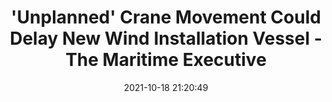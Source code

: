 ---
"title": "'Unplanned' Crane Movement Could Delay New Wind Installation Vessel - The Maritime Executive"
"date": "2021-10-18 21:20:49"
"feed_name": "GOOGLENEWSCONSTRUCTION"
"feed_website": "https://news.google.com/search?q=construction%2Bincident&hl=en-US&gl=US&ceid=US:en"
"feed_rss": "https://news.google.com/rss/search?q=construction%2Bincident&hl=en-US&gl=US&ceid=US:en"
"link": "https://www.maritime-executive.com/article/unplanned-crane-movement-could-delay-new-wind-installation-vessel"
"source": "{'href': 'https://www.maritime-executive.com', 'title': 'The Maritime Executive'}"
"file": "_posts/2021-1-1-3fda59b378cbcb7575afd3bda1a153f252583603.md"
"accident": "0"
"drilling": "0"
"represented_by": "0"
"dead": "0"
"injured": "0"
"arrested": "0"
"place": "unknown place"
"where": "unknown site"
"causes": "unknown"
"place_uri": "unknown place"
---